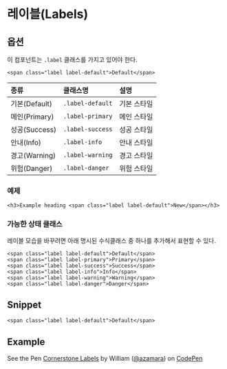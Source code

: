 <!--
{
    "id": 4210,
    "title": "레이블(Labels)",
    "outline": "이름표",
    "tags": ["widget", "component"],
    "order": [4, 2, 10],
    "thumbnail": "4.2.10.labels.png"
}
-->

# 레이블(Labels)

## 옵션
이 컴포넌트는 `.label` 클래스를 가지고 있어야 한다.

```
<span class="label label-default">Default</span>
```

종류 | 클래스명 | 설명
:-- | :-- | :--
기본(Default) | `.label-default` | 기본 스타일
메인(Primary) | `.label-primary` | 메인 스타일
성공(Success) | `.label-success` | 성공 스타일
안내(Info) | `.label-info` | 안내 스타일
경고(Warning) | `.label-warning` | 경고 스타일
위험(Danger) | `.label-danger` | 위험 스타일

### 예제
```
<h3>Example heading <span class="label label-default">New</span></h3>
```

### 가능한 상태 클래스
레이블 모습을 바꾸려면 아래 명시된 수식클래스 중 하나를 추가해서 표현할 수 있다.

```
<span class="label label-default">Default</span>
<span class="label label-primary">Primary</span>
<span class="label label-success">Success</span>
<span class="label label-info">Info</span>
<span class="label label-warning">Warning</span>
<span class="label label-danger">Danger</span>
```

## Snippet
```
<span class="label label-default">Default</span>
```

## Example
<p data-height="268" data-theme-id="1127" data-slug-hash="noLam" data-user="azamara" data-default-tab="result" class='codepen'>See the Pen <a href='http://codepen.io/azamara/pen/noLam'>Cornerstone Labels</a> by William (<a href='http://codepen.io/azamara'>@azamara</a>) on <a href='http://codepen.io'>CodePen</a></p>
<script async src="http://codepen.io/assets/embed/ei.js"></script>